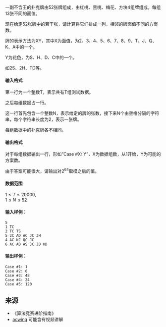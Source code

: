 一副不含王的扑克牌由52张牌组成，由红桃、黑桃、梅花、方块4组牌组成，每组13张不同的面值。

现在给定52张牌中的若干张，请计算将它们排成一列，相邻的牌面值不同的方案数。

牌的表示方法为XY，其中X为面值，为2、3、4、5、6、7、8、9、T、J、Q、K、A中的一个。

Y为花色，为S、H、D、C中的一个。

如2S、2H、TD等。

#### 输入格式

第一行为一个整数T，表示共有T组测试数据。

之后每组数据占一行。

这一行首先包含一个整数N，表示给定的牌的张数，接下来N个由空格分隔的字符串，每个字符串长度为2，表示一张牌。

每组数据中的扑克牌各不相同。

#### 输出格式

对于每组数据输出一行，形如”Case #X: Y”，X为数据组数，从1开始，Y为可能的方案数。

由于答案可能很大，请输出对$2^{64}$取模之后的值。

#### 数据范围

$1 \le T \le 20000$,  
$1 \le N \le 52$

#### 输入样例：

```
5
1 TC
2 TC TS
5 2C AD AC JC JH
4 AC KC QC JC
6 AC AD AS JC JD KD
```

#### 输出样例：

```
Case #1: 1
Case #2: 0
Case #3: 48
Case #4: 24
Case #5: 120
```

## 来源 
- 《算法竞赛进阶指南》
- [acwing](https://www.acwing.com/problem/content/339/) 可能含有视频讲解